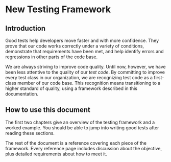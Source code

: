 # New Testing Framework

## Introduction

Good tests help developers move faster and with more confidence. They prove that our code works correctly under a variety of conditions, demonstrate that requirements have been met, and help identify errors and regressions in other parts of the code base.

We are always striving to improve code quality. Until now, however, we have been less attentive to the quality of our *test code*. By committing to improve every test class in our organization, we are recognizing test code as a first-class member of our code base. This recognition means transitioning to a higher standard of quality, using a framework described in this documentation.

## How to use this document

The first two chapters give an overview of the testing framework and a worked example. You should be able to jump into writing good tests after reading these sections.

The rest of the document is a reference covering each piece of the framework. Every reference page includes discussion about the objective, plus detailed requirements about how to meet it.
